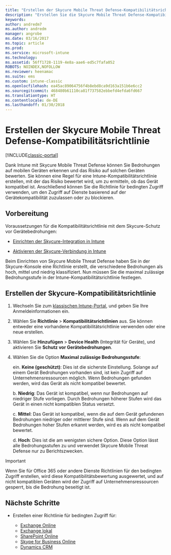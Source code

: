 ```yaml
---
title: "Erstellen der Skycure Mobile Threat Defense-Kompatibilitätsrichtlinie"
description: "Erstellen Sie die Skycure Mobile Threat Defense-Kompatibilitätsrichtlinie im klassischen Intune-Portal."
keywords: 
author: andredm7
ms.author: andredm
manager: angrobe
ms.date: 03/16/2017
ms.topic: article
ms.prod: 
ms.service: microsoft-intune
ms.technology: 
ms.assetid: 56ff1728-1119-4e8a-aae6-ed5c7fafa052
ROBOTS: NOINDEX,NOFOLLOW
ms.reviewer: heenamac
ms.suite: ems
ms.custom: intune-classic
ms.openlocfilehash: ea45ac89064756f4b8ebd8ca9d163a151b6e6cc2
ms.sourcegitcommit: 468480b61110ca81f737582ebbefd4efda6fd667
ms.translationtype: HT
ms.contentlocale: de-DE
ms.lasthandoff: 01/30/2018
---
```

# <a name="create-skycure-mobile-threat-defense-compliance-policy"></a>Erstellen der Skycure Mobile Threat Defense-Kompatibilitätsrichtlinie

[!INCLUDE[classic-portal](../includes/classic-portal.md)]

Dank Intune mit Skycure Mobile Threat Defense können Sie Bedrohungen auf mobilen Geräten erkennen und das Risiko auf solchen Geräten bewerten. Sie können eine Regel für eine Intune-Kompatibilitätsrichtlinie erstellen, mit der das Risiko bewertet wird, um zu ermitteln, ob das Gerät kompatibel ist. Anschließend können Sie die Richtlinie für bedingten Zugriff verwenden, um den Zugriff auf Dienste basierend auf der Gerätekompatibilität zuzulassen oder zu blockieren.

## <a name="before-you-begin"></a>Vorbereitung

Voraussetzungen für die Kompatibilitätsrichtlinie mit dem Skycure-Schutz vor Gerätebedrohungen:

-   [Einrichten der Skycure-Integration in Intune](/intune-classic/deploy-use/setup-the-skycure-integration-with-Intune)

-   [Aktivieren der Skycure-Verbindung in Intune](/intune-classic/deploy-use/enable-skycure-mobile-threat-defense-in-intune)

Beim Einrichten von Skycure Mobile Threat Defense haben Sie in der Skycure-Konsole eine Richtlinie erstellt, die verschiedene Bedrohungen als hoch, mittel und niedrig klassifiziert. Nun müssen Sie die maximal zulässige Bedrohungsstufe in der Intune-Kompatibilitätsrichtlinie festlegen.

## <a name="to-create-skycure-compliance-policy"></a>Erstellen der Skycure-Kompatibilitätsrichtlinie

1.  Wechseln Sie zum [klassischen Intune-Portal](https://manage.microsoft.com/), und geben Sie Ihre Anmeldeinformationen ein.

2.  Wählen Sie **Richtlinie** &gt; **Kompatibilitätsrichtlinien** aus. Sie können entweder eine vorhandene Kompatibilitätsrichtlinie verwenden oder eine neue erstellen.

3.  Wählen Sie **Hinzufügen** &gt; **Device Health** (Integrität für Geräte), und aktivieren Sie **Schutz vor Gerätebedrohungen**.

4.  Wählen Sie die Option **Maximal zulässige Bedrohungsstufe**:

    ein.  **Keine (geschützt)**: Dies ist die sicherste Einstellung. Solange auf einem Gerät Bedrohungen vorhanden sind, ist kein Zugriff auf Unternehmensressourcen möglich. Wenn Bedrohungen gefunden werden, wird das Gerät als nicht kompatibel bewertet.

    b.  **Niedrig**: Das Gerät ist kompatibel, wenn nur Bedrohungen auf niedriger Stufe vorliegen. Durch Bedrohungen höherer Stufen wird das Gerät in einen nicht kompatiblen Status versetzt.

    c.  **Mittel**: Das Gerät ist kompatibel, wenn die auf dem Gerät gefundenen Bedrohungen niedriger oder mittlerer Stufe sind. Wenn auf dem Gerät Bedrohungen hoher Stufen erkannt werden, wird es als nicht kompatibel bewertet.

    d.  **Hoch**: Dies ist die am wenigsten sichere Option. Diese Option lässt alle Bedrohungsstufen zu und verwendet Skycure Mobile Threat Defense nur zu Berichtszwecken.

> [!IMPORTANT]
> Wenn Sie für Office 365 oder andere Dienste Richtlinien für den bedingten Zugriff erstellen, wird diese Kompatibilitätsbewertung ausgewertet, und auf nicht kompatiblen Geräten wird der Zugriff auf Unternehmensressourcen gesperrt, bis die Bedrohung beseitigt ist.

## <a name="span-idmonitor-device-threats-classanchorspan-idnext-steps-classanchorspan-idtoc477360344-classanchorspanspanspannext-steps"></a><span id="monitor-device-threats" class="anchor"><span id="next-steps" class="anchor"><span id="_Toc477360344" class="anchor"></span></span></span>Nächste Schritte

-   Erstellen einer Richtlinie für bedingten Zugriff für:

    -   [Exchange Online](/intune-classic/deploy-use/restrict-access-to-exchange-online-with-microsoft-intune)
    -   [Exchange lokal](/intune-classic/deploy-use/restrict-access-to-exchange-onpremises-with-microsoft-intune)
    -   [SharePoint Online](/intune-classic/deploy-use/restrict-access-to-sharepoint-online-with-microsoft-intune)
    -   [Skype for Business Online](/intune-classic/deploy-use/restrict-access-to-skype-for-business-online-with-microsoft-intune)
    -   [Dynamics CRM](/intune-classic/deploy-use/restrict-access-to-dynamics-crm-online-with-microsoft-intune)
